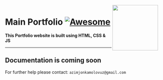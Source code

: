 <img src="https://github.com/mynameisone/Ecom/blob/master/images/Phoenix.png?raw=true" align="right" height="150"/>

# Main Portfolio [![Awesome](https://cdn.rawgit.com/sindresorhus/awesome/d7305f38d29fed78fa85652e3a63e154dd8e8829/media/badge.svg)](https://github.com/sindresorhus/awesome#readme)

**This Portfolio website is built using HTML, CSS & JS**

---


## Documentation is coming soon

For further help please contact: `azimjonkamolovuz@gmail.com` 

